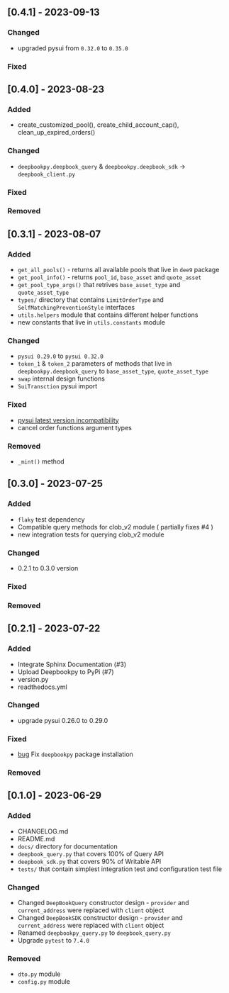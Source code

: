 ## [0.4.1] - 2023-09-13


### Changed

- upgraded pysui from `0.32.0` to `0.35.0`

### Fixed


## [0.4.0] - 2023-08-23

### Added

- create_customized_pool(), create_child_account_cap(), clean_up_expired_orders()


### Changed

- `deepbookpy.deepbook_query` & `deepbookpy.deepbook_sdk` -> `deepbook_client.py`

### Fixed



### Removed



## [0.3.1] - 2023-08-07

### Added

- `get_all_pools()` - returns all available pools that live in `dee9` package
- `get_pool_info()` - returns `pool_id`, `base_asset` and `quote_asset`
- `get_pool_type_args()` that retrives `base_asset_type` and `quote_asset_type`
- `types/` directory that contains `LimitOrderType` and `SelfMatchingPreventionStyle` interfaces
- `utils.helpers` module that contains different helper functions
- new constants that live in `utils.constants` module

### Changed

- `pysui 0.29.0` to `pysui 0.32.0`
- `token_1` & `token_2` parameters of methods that live in `deepbookpy.deepbook_query` to `base_asset_type`, `quote_asset_type`
- `swap` internal design functions
- `SuiTransction` pysui import

### Fixed

- [pysui latest version incompatibility](https://github.com/andreidev1/deepbookpy/issues/11)
- cancel order functions argument types


### Removed

- `_mint()` method

## [0.3.0] - 2023-07-25

### Added

- `flaky` test dependency
-  Compatible query methods for clob_v2 module ( partially fixes #4 )
-  new integration tests for querying clob_v2 module

### Changed

- 0.2.1 to 0.3.0 version

### Fixed


### Removed


## [0.2.1] - 2023-07-22

### Added

- Integrate Sphinx Documentation (#3)
- Upload Deepbookpy to PyPi (#7)
- version.py 
- readthedocs.yml

### Changed

- upgrade pysui 0.26.0 to 0.29.0

### Fixed

- [bug](https://github.com/andreidev1/deepbookpy/issues/8) Fix `deepbookpy` package installation

### Removed



## [0.1.0] - 2023-06-29

### Added

- CHANGELOG.md
- README.md
- `docs/` directory for documentation
- `deepbook_query.py` that covers 100% of Query API
- `deepbook_sdk.py` that covers 90% of Writable API
- `tests/` that contain simplest integration test and configuration test file

### Changed

- Changed `DeepBookQuery` constructor design - `provider` and `current_address` were replaced with `client` object
- Changed `DeepBookSDK` constructor design - `provider` and `current_address` were replaced with `client` object
- Renamed `deepbookpy_query.py` to `deepbook_query.py`
- Upgrade `pytest` to `7.4.0`

### Removed

- `dto.py` module
- `config.py` module